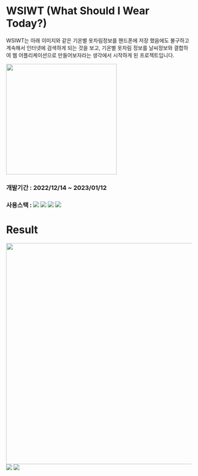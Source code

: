 # WSIWT (What Should I Wear Today?)

WSIWT는 아래 이미지와 같은 기온별 옷차림정보를 핸드폰에 저장 했음에도 불구하고 계속해서 인터넷에 검색하게 되는 것을 보고, 기온별 옷차림 정보를 날씨정보와 결합하여 웹 어플리케이션으로 만들어보자라는 생각에서 시작하게 된 프로젝트입니다.

<img src="https://user-images.githubusercontent.com/80832015/212151074-5078be1b-3794-4534-abb1-5d1513bca1f9.jpg" width='300' />

### 개발기간 : 2022/12/14 ~ 2023/01/12

### 사용스택 : <img src="https://img.shields.io/badge/JavaScript-F7DF1E?style=flat-square&logo=JavaScript&logoColor=black"/> <img src="https://img.shields.io/badge/React-61DAFB?style=flat-square&logo=React&logoColor=black"/> <img src="https://img.shields.io/badge/Firebase-FFCA28?style=flat-square&logo=firebase&logoColor=white"/> <img src="https://img.shields.io/badge/Tailwind CSS-06B6D4?style=flat&logo=tailwindcss&logoColor=white"/>

###

# Result

<img src="https://user-images.githubusercontent.com/80832015/212179069-88dbf11a-2051-4de7-8053-11286dfde3cf.png" width='600' style="margin:auto">
<img src="https://user-images.githubusercontent.com/80832015/212178735-b1f4b469-7f76-4896-bcc5-2f0531ca1891.png" >
<img src="https://user-images.githubusercontent.com/80832015/212178814-051d2a82-c86c-412b-b888-65aaac4fdd00.png" >
